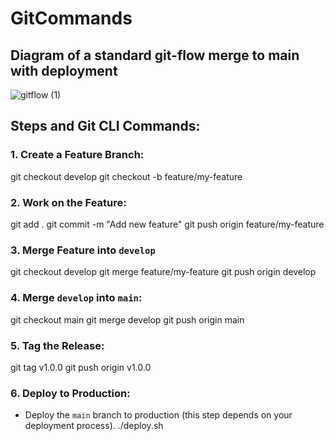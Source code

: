 # GitCommands

## Diagram of a standard git-flow merge to main with deployment

![gitflow (1)](https://github.com/user-attachments/assets/f332c224-99a5-4367-9a15-7549a88ba7a5)


## Steps and Git CLI Commands:

### 1. Create a Feature Branch:
git checkout develop
git checkout -b feature/my-feature

### 2. Work on the Feature:
git add .
git commit -m "Add new feature"
git push origin feature/my-feature

### 3. Merge Feature into `develop`
   git checkout develop
   git merge feature/my-feature
   git push origin develop
 
### 4. Merge `develop` into `main`:
   git checkout main
   git merge develop
   git push origin main

### 5. Tag the Release:
   git tag v1.0.0
   git push origin v1.0.0
  

### 6. Deploy to Production:
   - Deploy the `main` branch to production (this step depends on your deployment process).
   ./deploy.sh
